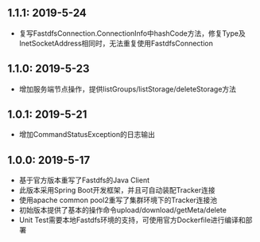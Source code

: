 ## 1.1.1: 2019-5-24
* 复写FastdfsConnection.ConnectionInfo中hashCode方法，修复Type及InetSocketAddress相同时，无法重复使用FastdfsConnection

## 1.1.0: 2019-5-23
* 增加服务端节点操作，提供listGroups/listStorage/deleteStorage方法

## 1.0.1: 2019-5-21
* 增加CommandStatusException的日志输出

## 1.0.0: 2019-5-17
* 基于官方版本重写了Fastdfs的Java Client
* 此版本采用Spring Boot开发框架，并且可自动装配Tracker连接
* 使用apache common pool2重写了集群环境下的Tracker连接池
* 初始版本提供了基本的操作命令upload/download/getMeta/delete
* Unit Test需要本地Fastdfs环境的支持，可使用官方Dockerfile进行编译和部署

